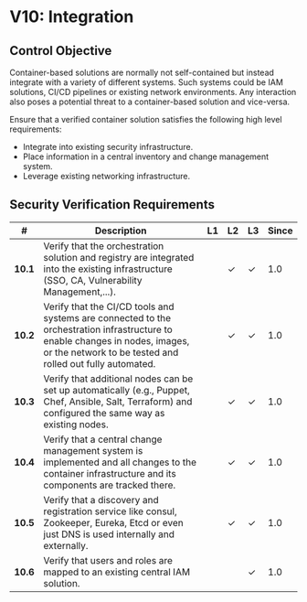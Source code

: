 # V10: Integration

## Control Objective

Container-based solutions are normally not self-contained but instead integrate with a variety of different systems. Such systems could be IAM solutions, CI/CD pipelines or existing network environments. Any interaction also poses a potential threat to a container-based solution and vice-versa.

Ensure that a verified container solution satisfies the following high level requirements:

* Integrate into existing security infrastructure.
* Place information in a central inventory and change management system.
* Leverage existing networking infrastructure.

## Security Verification Requirements

| # | Description | L1 | L2 | L3 | Since |
| --- | --- | --- | --- | -- | -- |
| **10.1** | Verify that the orchestration solution and registry are integrated into the existing infrastructure (SSO, CA, Vulnerability Management,...). |  | ✓ | ✓ | 1.0 |
| **10.2** | Verify that the CI/CD tools and systems are connected to the orchestration infrastructure to enable changes in nodes, images, or the network to be tested and rolled out fully automated. |  | ✓ | ✓ | 1.0 |
| **10.3** | Verify that additional nodes can be set up automatically (e.g., Puppet, Chef, Ansible, Salt, Terraform) and configured the same way as existing nodes. |  | ✓ | ✓ | 1.0 |
| **10.4** | Verify that a central change management system is implemented and all changes to the container infrastructure and its components are tracked there. | | ✓ | ✓ | 1.0 |
| **10.5** | Verify that a discovery and registration service like consul, Zookeeper, Eureka, Etcd or even just DNS is used internally and externally. |  | ✓ | ✓ | 1.0 |
| **10.6** | Verify that users and roles are mapped to an existing central IAM solution. |  |  | ✓ | 1.0 |
